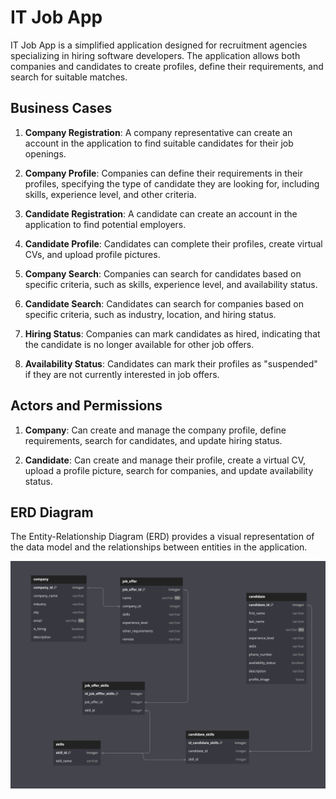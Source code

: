 # IT Job App

IT Job App is a simplified application designed for recruitment agencies specializing in hiring software developers. The application allows both companies and candidates to create profiles, define their requirements, and search for suitable matches.

## Business Cases

1. **Company Registration**: A company representative can create an account in the application to find suitable candidates for their job openings.

2. **Company Profile**: Companies can define their requirements in their profiles, specifying the type of candidate they are looking for, including skills, experience level, and other criteria.

3. **Candidate Registration**: A candidate can create an account in the application to find potential employers.

4. **Candidate Profile**: Candidates can complete their profiles, create virtual CVs, and upload profile pictures.

5. **Company Search**: Companies can search for candidates based on specific criteria, such as skills, experience level, and availability status.

6. **Candidate Search**: Candidates can search for companies based on specific criteria, such as industry, location, and hiring status.

7. **Hiring Status**: Companies can mark candidates as hired, indicating that the candidate is no longer available for other job offers.

8. **Availability Status**: Candidates can mark their profiles as "suspended" if they are not currently interested in job offers.

## Actors and Permissions

1. **Company**: Can create and manage the company profile, define requirements, search for candidates, and update hiring status.

2. **Candidate**: Can create and manage their profile, create a virtual CV, upload a profile picture, search for companies, and update availability status.

## ERD Diagram

The Entity-Relationship Diagram (ERD) provides a visual representation of the data model and the relationships between entities in the application.

![ERD Diagram](https://github.com/Olehu/itjobapp/blob/master/src/main/resources/static/images/diagram.png)
